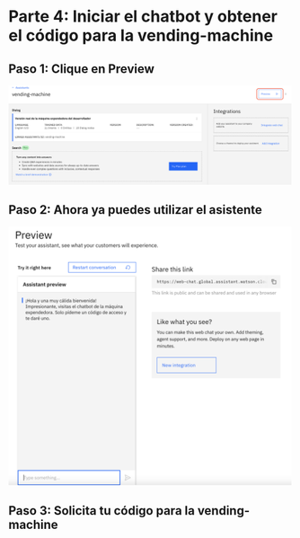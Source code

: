 # Parte 4: Iniciar el chatbot y obtener el código para la vending-machine

## Paso 1: Clique en Preview

![Preview](../images/preview.png)

## Paso 2: Ahora ya puedes utilizar el asistente

![ChatBot](../images/chatbot.png)

## Paso 3: Solicita tu código para la vending-machine







